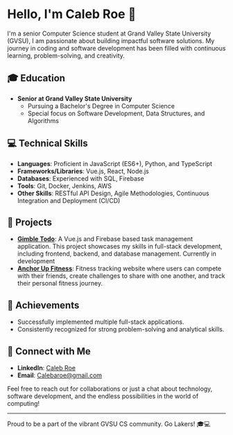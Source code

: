 # Hello, I'm Caleb Roe 👋

I'm a senior Computer Science student at Grand Valley State University (GVSU), I am passionate about building impactful software solutions. My journey in coding and software development has been filled with continuous learning, problem-solving, and creativity.

## 🎓 Education
- **Senior at Grand Valley State University**
  - Pursuing a Bachelor's Degree in Computer Science
  - Special focus on Software Development, Data Structures, and Algorithms

## 💻 Technical Skills
- **Languages**: Proficient in JavaScript (ES6+), Python, and TypeScript
- **Frameworks/Libraries**: Vue.js, React, Node.js
- **Databases**: Experienced with SQL, Firebase
- **Tools**: Git, Docker, Jenkins, AWS
- **Other Skills**: RESTful API Design, Agile Methodologies, Continuous Integration and Deployment (CI/CD)

## 🚀 Projects
- **[Gimble Todo](https://github.com/Calebroe/Gimble-Todo)**: A Vue.js and Firebase based task management application. This project showcases my skills in full-stack development, including frontend, backend, and database management. Currently in development
- **[Anchor Up Fitness](https://github.com/Calebroe/)**: Fitness tracking website where users can compete with their friends, create challenges to share with one another, and track their personal fitness journey.

## 🌟 Achievements
- Successfully implemented multiple full-stack applications.
- Consistently recognized for strong problem-solving and analytical skills.

## 👥 Connect with Me
- **LinkedIn**: [Caleb Roe](linkedin.com/in/caleb-roe)
- **Email**: [Calebaroe@gmail.com](mailto:calebaroe@gmail.com)

Feel free to reach out for collaborations or just a chat about technology, software development, and the endless possibilities in the world of computing!

---

Proud to be a part of the vibrant GVSU CS community. Go Lakers! 🎓💻

<!--
**Calebroe/Calebroe** is a ✨ _special_ ✨ repository because its `README.md` (this file) appears on your GitHub profile.

Here are some ideas to get you started:

- 🔭 I’m currently working on ...
- 🌱 I’m currently learning ...
- 👯 I’m looking to collaborate on ...
- 🤔 I’m looking for help with ...
- 💬 Ask me about ...
- 📫 How to reach me: ...
- 😄 Pronouns: ...
- ⚡ Fun fact: ...
-->
